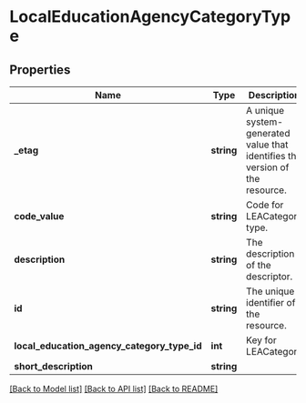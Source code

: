 # LocalEducationAgencyCategoryType

## Properties
Name | Type | Description | Notes
------------ | ------------- | ------------- | -------------
**_etag** | **string** | A unique system-generated value that identifies the version of the resource. | [optional] 
**code_value** | **string** | Code for LEACategory type. | 
**description** | **string** | The description of the descriptor. | 
**id** | **string** | The unique identifier of the resource. | 
**local_education_agency_category_type_id** | **int** | Key for LEACategory | [optional] 
**short_description** | **string** |  | 

[[Back to Model list]](../README.md#documentation-for-models) [[Back to API list]](../README.md#documentation-for-api-endpoints) [[Back to README]](../README.md)


